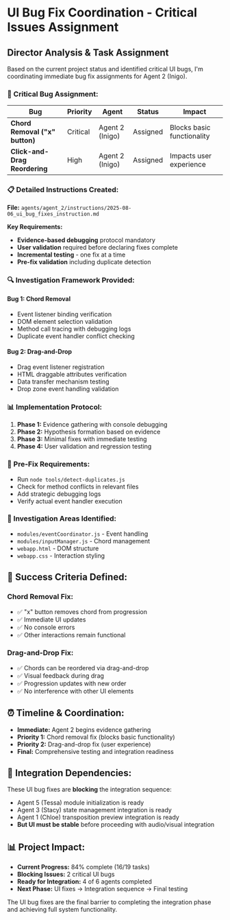 # UI Bug Fix Coordination - Critical Issues Assignment

## **Director Analysis & Task Assignment**

Based on the current project status and identified critical UI bugs, I'm coordinating immediate bug fix assignments for Agent 2 (Inigo).

### **🚨 Critical Bug Assignment:**

| Bug | Priority | Agent | Status | Impact |
|-----|----------|-------|--------|---------|
| **Chord Removal ("x" button)** | Critical | Agent 2 (Inigo) | Assigned | Blocks basic functionality |
| **Click-and-Drag Reordering** | High | Agent 2 (Inigo) | Assigned | Impacts user experience |

### **📋 Detailed Instructions Created:**

**File:** `agents/agent_2/instructions/2025-08-06_ui_bug_fixes_instruction.md`

**Key Requirements:**
- **Evidence-based debugging** protocol mandatory
- **User validation** required before declaring fixes complete
- **Incremental testing** - one fix at a time
- **Pre-fix validation** including duplicate detection

### **🔍 Investigation Framework Provided:**

#### **Bug 1: Chord Removal**
- Event listener binding verification
- DOM element selection validation  
- Method call tracing with debugging logs
- Duplicate event handler conflict checking

#### **Bug 2: Drag-and-Drop**
- Drag event listener registration
- HTML draggable attributes verification
- Data transfer mechanism testing
- Drop zone event handling validation

### **📊 Implementation Protocol:**

1. **Phase 1:** Evidence gathering with console debugging
2. **Phase 2:** Hypothesis formation based on evidence
3. **Phase 3:** Minimal fixes with immediate testing
4. **Phase 4:** User validation and regression testing

### **🔧 Pre-Fix Requirements:**
- Run `node tools/detect-duplicates.js`
- Check for method conflicts in relevant files
- Add strategic debugging logs
- Verify actual event handler execution

### **📁 Investigation Areas Identified:**
- `modules/eventCoordinator.js` - Event handling
- `modules/inputManager.js` - Chord management
- `webapp.html` - DOM structure
- `webapp.css` - Interaction styling

## **🎯 Success Criteria Defined:**

### **Chord Removal Fix:**
- ✅ "x" button removes chord from progression
- ✅ Immediate UI updates
- ✅ No console errors
- ✅ Other interactions remain functional

### **Drag-and-Drop Fix:**
- ✅ Chords can be reordered via drag-and-drop
- ✅ Visual feedback during drag
- ✅ Progression updates with new order
- ✅ No interference with other UI elements

## **⏰ Timeline & Coordination:**

- **Immediate:** Agent 2 begins evidence gathering
- **Priority 1:** Chord removal fix (blocks basic functionality)
- **Priority 2:** Drag-and-drop fix (user experience)
- **Final:** Comprehensive testing and integration readiness

## **🔄 Integration Dependencies:**

These UI bug fixes are **blocking** the integration sequence:
- Agent 5 (Tessa) module initialization is ready
- Agent 3 (Stacy) state management integration is ready
- Agent 1 (Chloe) transposition preview integration is ready
- **But UI must be stable** before proceeding with audio/visual integration

## **📊 Project Impact:**

- **Current Progress:** 84% complete (16/19 tasks)
- **Blocking Issues:** 2 critical UI bugs
- **Ready for Integration:** 4 of 6 agents completed
- **Next Phase:** UI fixes → Integration sequence → Final testing

The UI bug fixes are the final barrier to completing the integration phase and achieving full system functionality.
